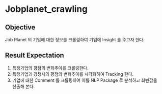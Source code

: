 # Jobplanet_crawling

## Objective
Job Planet 의 기업에 대한 정보를 크롤링하여 기업에 Insight 를 주고자 한다.

## Result Expectation
1. 특정기업의 평점의 변화추이를 크롤링한다.
2. 특정기업과 경쟁사의 평점의 변화추이를 시각화하여 Tracking 한다.
3. 기업에 대한 Comment 를 크롤링하여 이를 NLP Package 로 분석하고 최빈값을 산출해 본다.
